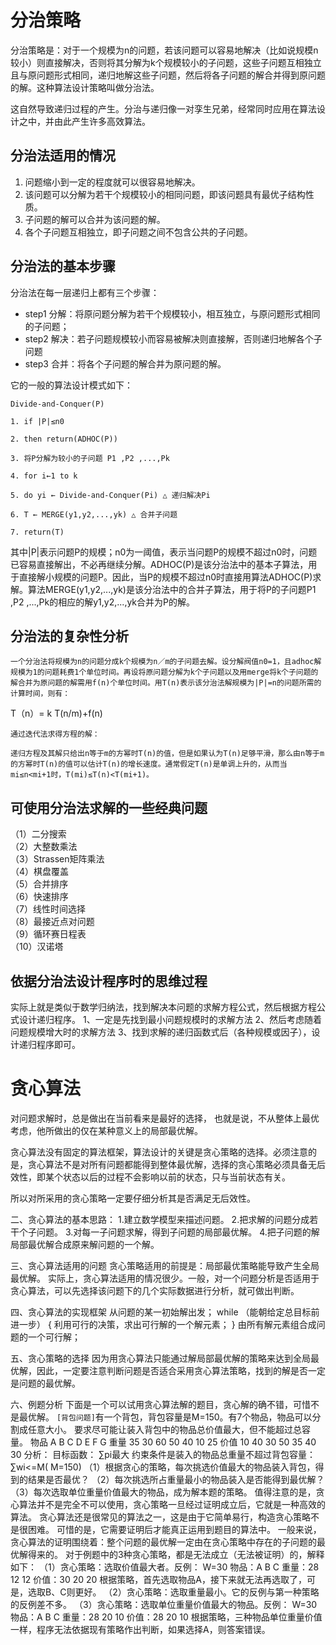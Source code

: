 
# 分治策略

分治策略是：对于一个规模为n的问题，若该问题可以容易地解决（比如说规模n较小）则直接解决，否则将其分解为k个规模较小的子问题，这些子问题互相独立且与原问题形式相同，递归地解这些子问题，然后将各子问题的解合并得到原问题的解。这种算法设计策略叫做分治法。

这自然导致递归过程的产生。分治与递归像一对孪生兄弟，经常同时应用在算法设计之中，并由此产生许多高效算法。  

## 分治法适用的情况
1. 问题缩小到一定的程度就可以很容易地解决。  
2. 该问题可以分解为若干个规模较小的相同问题，即该问题具有最优子结构性质。  
3. 子问题的解可以合并为该问题的解。     
4. 各个子问题互相独立，即子问题之间不包含公共的子问题。     


## 分治法的基本步骤

分治法在每一层递归上都有三个步骤：
* step1 分解：将原问题分解为若干个规模较小，相互独立，与原问题形式相同的子问题；
* step2 解决：若子问题规模较小而容易被解决则直接解，否则递归地解各个子问题
* step3 合并：将各个子问题的解合并为原问题的解。

它的一般的算法设计模式如下：
```
Divide-and-Conquer(P)

1. if |P|≤n0

2. then return(ADHOC(P))

3. 将P分解为较小的子问题 P1 ,P2 ,...,Pk

4. for i←1 to k

5. do yi ← Divide-and-Conquer(Pi) △ 递归解决Pi

6. T ← MERGE(y1,y2,...,yk) △ 合并子问题

7. return(T)
```

其中|P|表示问题P的规模；n0为一阈值，表示当问题P的规模不超过n0时，问题已容易直接解出，不必再继续分解。ADHOC(P)是该分治法中的基本子算法，用于直接解小规模的问题P。因此，当P的规模不超过n0时直接用算法ADHOC(P)求解。算法MERGE(y1,y2,...,yk)是该分治法中的合并子算法，用于将P的子问题P1 ,P2 ,...,Pk的相应的解y1,y2,...,yk合并为P的解。

## 分治法的复杂性分析

    一个分治法将规模为n的问题分成k个规模为n／m的子问题去解。设分解阀值n0=1，且adhoc解规模为1的问题耗费1个单位时间。再设将原问题分解为k个子问题以及用merge将k个子问题的解合并为原问题的解需用f(n)个单位时间。用T(n)表示该分治法解规模为|P|=n的问题所需的计算时间，则有：

 T（n）= k T(n/m)+f(n)

    通过迭代法求得方程的解：

    递归方程及其解只给出n等于m的方幂时T(n)的值，但是如果认为T(n)足够平滑，那么由n等于m的方幂时T(n)的值可以估计T(n)的增长速度。通常假定T(n)是单调上升的，从而当                  mi≤n<mi+1时，T(mi)≤T(n)<T(mi+1)。 

## 可使用分治法求解的一些经典问题
 （1）二分搜索    
（2）大整数乘法   
 （3）Strassen矩阵乘法    
（4）棋盘覆盖   
（5）合并排序   
（6）快速排序   
（7）线性时间选择   
（8）最接近点对问题   
（9）循环赛日程表   
（10）汉诺塔    

## 依据分治法设计程序时的思维过程
实际上就是类似于数学归纳法，找到解决本问题的求解方程公式，然后根据方程公式设计递归程序。
1、一定是先找到最小问题规模时的求解方法
2、然后考虑随着问题规模增大时的求解方法
3、找到求解的递归函数式后（各种规模或因子），设计递归程序即可。



# 贪心算法
对问题求解时，总是做出在当前看来是最好的选择， 也就是说，不从整体上最优考虑，他所做出的仅在某种意义上的局部最优解。  

贪心算法没有固定的算法框架，算法设计的关键是贪心策略的选择。必须注意的是，贪心算法不是对所有问题都能得到整体最优解，选择的贪心策略必须具备无后效性，即某个状态以后的过程不会影响以前的状态，只与当前状态有关。

所以对所采用的贪心策略一定要仔细分析其是否满足无后效性。


二、贪心算法的基本思路：
    1.建立数学模型来描述问题。
    2.把求解的问题分成若干个子问题。
    3.对每一子问题求解，得到子问题的局部最优解。
    4.把子问题的解局部最优解合成原来解问题的一个解。


三、贪心算法适用的问题
      贪心策略适用的前提是：局部最优策略能导致产生全局最优解。
    实际上，贪心算法适用的情况很少。一般，对一个问题分析是否适用于贪心算法，可以先选择该问题下的几个实际数据进行分析，就可做出判断。

四、贪心算法的实现框架
    从问题的某一初始解出发；
    while （能朝给定总目标前进一步）
    { 
          利用可行的决策，求出可行解的一个解元素；
    }
    由所有解元素组合成问题的一个可行解；
  
五、贪心策略的选择
     因为用贪心算法只能通过解局部最优解的策略来达到全局最优解，因此，一定要注意判断问题是否适合采用贪心算法策略，找到的解是否一定是问题的最优解。
 
六、例题分析
    下面是一个可以试用贪心算法解的题目，贪心解的确不错，可惜不是最优解。
    `[背包问题]`有一个背包，背包容量是M=150。有7个物品，物品可以分割成任意大小。
    要求尽可能让装入背包中的物品总价值最大，但不能超过总容量。
    物品 A B C D E F G
    重量 35 30 60 50 40 10 25
    价值 10 40 30 50 35 40 30
    分析：
    目标函数： ∑pi最大
    约束条件是装入的物品总重量不超过背包容量：∑wi<=M( M=150)
    （1）根据贪心的策略，每次挑选价值最大的物品装入背包，得到的结果是否最优？
    （2）每次挑选所占重量最小的物品装入是否能得到最优解？
    （3）每次选取单位重量价值最大的物品，成为解本题的策略。
    值得注意的是，贪心算法并不是完全不可以使用，贪心策略一旦经过证明成立后，它就是一种高效的算法。
    贪心算法还是很常见的算法之一，这是由于它简单易行，构造贪心策略不是很困难。
    可惜的是，它需要证明后才能真正运用到题目的算法中。
    一般来说，贪心算法的证明围绕着：整个问题的最优解一定由在贪心策略中存在的子问题的最优解得来的。
    对于例题中的3种贪心策略，都是无法成立（无法被证明）的，解释如下：
    （1）贪心策略：选取价值最大者。反例：
    W=30
    物品：A B C
    重量：28 12 12
    价值：30 20 20
    根据策略，首先选取物品A，接下来就无法再选取了，可是，选取B、C则更好。
    （2）贪心策略：选取重量最小。它的反例与第一种策略的反例差不多。
    （3）贪心策略：选取单位重量价值最大的物品。反例：
    W=30
    物品：A B C
    重量：28 20 10
    价值：28 20 10
    根据策略，三种物品单位重量价值一样，程序无法依据现有策略作出判断，如果选择A，则答案错误。


